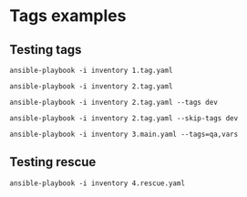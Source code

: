 # Tags examples

## Testing tags
```
ansible-playbook -i inventory 1.tag.yaml
```
```
ansible-playbook -i inventory 2.tag.yaml
```
```
ansible-playbook -i inventory 2.tag.yaml --tags dev
```
```
ansible-playbook -i inventory 2.tag.yaml --skip-tags dev
```
```
ansible-playbook -i inventory 3.main.yaml --tags=qa,vars
```

## Testing rescue
```
ansible-playbook -i inventory 4.rescue.yaml
```

